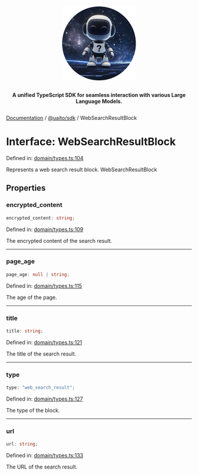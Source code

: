 <div style="display:flex; flex-direction:column; align-items:center;">
<p align="center">
  <img src="../UAITO.png" alt="UAITO Logo" width="200"/>
</p>

<p align="center">
  <strong>A unified TypeScript SDK for seamless interaction with various Large Language Models.</strong>
</p>
</div>

[Documentation](README.md) / [@uaito/sdk](@uaito.sdk.md) / WebSearchResultBlock

# Interface: WebSearchResultBlock

Defined in: [domain/types.ts:104](https://github.com/elribonazo/uaito/blob/f0334f5f0daa310e5728d8d40126c1de139e02a9/packages/sdk/src/domain/types.ts#L104)

Represents a web search result block.
 WebSearchResultBlock

## Properties

### encrypted\_content

```ts
encrypted_content: string;
```

Defined in: [domain/types.ts:109](https://github.com/elribonazo/uaito/blob/f0334f5f0daa310e5728d8d40126c1de139e02a9/packages/sdk/src/domain/types.ts#L109)

The encrypted content of the search result.

***

### page\_age

```ts
page_age: null | string;
```

Defined in: [domain/types.ts:115](https://github.com/elribonazo/uaito/blob/f0334f5f0daa310e5728d8d40126c1de139e02a9/packages/sdk/src/domain/types.ts#L115)

The age of the page.

***

### title

```ts
title: string;
```

Defined in: [domain/types.ts:121](https://github.com/elribonazo/uaito/blob/f0334f5f0daa310e5728d8d40126c1de139e02a9/packages/sdk/src/domain/types.ts#L121)

The title of the search result.

***

### type

```ts
type: "web_search_result";
```

Defined in: [domain/types.ts:127](https://github.com/elribonazo/uaito/blob/f0334f5f0daa310e5728d8d40126c1de139e02a9/packages/sdk/src/domain/types.ts#L127)

The type of the block.

***

### url

```ts
url: string;
```

Defined in: [domain/types.ts:133](https://github.com/elribonazo/uaito/blob/f0334f5f0daa310e5728d8d40126c1de139e02a9/packages/sdk/src/domain/types.ts#L133)

The URL of the search result.
